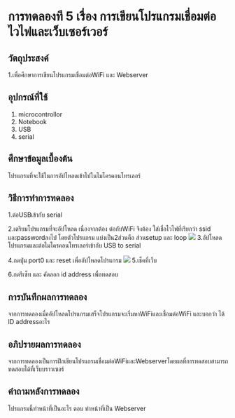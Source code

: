 # การทดลองที 5 เรื่อง การเขียนโปรแกรมเชื่อมต่อไวไฟและเว็บเซอร์เวอร์
## วัตถุประสงค์
1.เพื่อศึกษาการเขียนโปรแกรมเชื่อมต่อWiFi และ Webserver
## อุปกรณ์ที่ใช้
1. microcontrollor
2. Notebook 
3. USB
4. serial
## ศึกษาข้อมูลเบื้องต้น
โปรแกรมที่จะใช้ในการอัปโหลดเข้าไปในไมโครคอนโทรเลอร์
## วิธีการทําการทดลอง
1.ต่อUSBเข้ากับ serial

2.เตรียมโปรแกรมที่จะอัปโหลด เนื่องจากต้อง ต่อกับWiFi จึงต้อง ใส่เชื่อไวไฟที่เรียกว่า ssid และpasswordลงไป โดยตัวโปรแกรม แบ่งเป็น2ส่วนคือ ส่วนsetup
และ loop
![](https://user-images.githubusercontent.com/80879956/112445510-c926e880-8d81-11eb-8d8d-f3de914437c8.jpg)
3.อัปโหลดโปรแกรมและต่อไมโครคอนโทรเลอร์เข้ากับ USB to serial

4.กดปุ่ม port0 และ reset เพื่ออัปโหลดโปรแกรม
![](https://user-images.githubusercontent.com/80879956/112445513-ca581580-8d81-11eb-918b-d3ef01750e74.jpg)
5.เช็คที่เว็บ

6.กดรีเซ็ท และ คัดลอก id address เพื่อทดสอบ
## การบันทึกผลการทดลอง
จากการทดลองเมื่ออัปโหลดโปรแกรมเสร็จโปรแกรมจะเริ่มหาWiFiและเชื่อมต่อWiFi และบอกว่า ได้ ID addressอะไร
## อภิปรายผลการทดลอง
จากการทดลองเป็นการฝึกเขียนโปรแกรมเชื่อมต่อWiFiและWebserverโดยผลที่การทดสอบสามารถทดสอบได้ที่เว็บบราวเซอร์
## คําถามหลังการทดลอง
โปรแกรมนี้ทำหน้าที่เป็นอะไร ตอบ ทําหน้าที่เป็น Webserver
